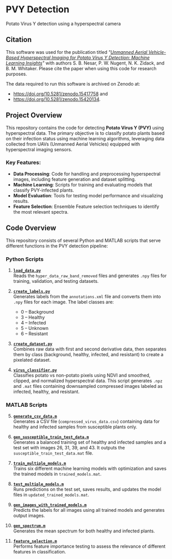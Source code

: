 # PVY Detection
Potato Virus Y detection using a hyperspectral camera

## Citation
This software was used for the publication titled *"[Unmanned Aerial Vehicle-Based Hyperspectral Imaging for Potato Virus Y Detection: Machine Learning Insights](https://www.mdpi.com/2072-4292/17/10/1735)"* with authors S. B. Nesar, P. W. Nugent, N. K. Zidack, and B. M. Whitaker. Please cite the paper when using this code for research purposes.

The data required to run this software is archived on Zenodo at: 
- https://doi.org/10.5281/zenodo.15417758 and
- https://doi.org/10.5281/zenodo.15420134.

## Project Overview
This repository contains the code for detecting **Potato Virus Y (PVY)** using hyperspectral data. The primary objective is to classify potato plants based on their infection status using machine learning algorithms, leveraging data collected from UAVs (Unmanned Aerial Vehicles) equipped with hyperspectral imaging sensors.

### Key Features:
- **Data Processing**: Code for handling and preprocessing hyperspectral images, including feature generation and dataset splitting.
- **Machine Learning**: Scripts for training and evaluating models that classify PVY-infected plants.
- **Model Evaluation**: Tools for testing model performance and visualizing results.
- **Feature Selection**: Ensemble Feature selection techniques to identify the most relevant spectra.

## Code Overview

This repository consists of several Python and MATLAB scripts that serve different functions in the PVY detection pipeline:

### Python Scripts

1. **[`load_data.py`](./load_data.py)**  
   Reads the `hyper_data_raw_band_removed` files and generates `.npy` files for training, validation, and testing datasets.

2. **[`create_labels.py`](./create_labels.py)**  
   Generates labels from the `annotations.xml` file and converts them into `.npy` files for each image. The label classes are:
   - 0 – Background
   - 3 – Healthy
   - 4 – Infected
   - 5 – Unknown
   - 6 – Resistant

3. **[`create_dataset.py`](./create_dataset.py)**  
   Combines raw data with first and second derivative data, then separates them by class (background, healthy, infected, and resistant) to create a pixelated dataset.

4. **[`virus_classifier.py`](./virus_classifier.py)**  
   Classifies potato vs non-potato pixels using NDVI and smoothed, clipped, and normalized hyperspectral data. This script generates `.npz` and `.mat` files containing downsampled compressed images labeled as infected, healthy, and resistant.

### MATLAB Scripts

5. **[`generate_csv_data.m`](./matlab_data/generate_csv_data.m)**  
   Generates a CSV file (`compressed_virus_data.csv`) containing data for healthy and infected samples from susceptible plants only.

6. **[`gen_susceptible_train_test_data.m`](./matlab_data/gen_susceptible_train_test_data.m)**  
   Generates a balanced training set of healthy and infected samples and a test set with images 26, 31, 39, and 43. It outputs the `susceptible_train_test_data.mat` file.

7. **[`train_multiple_models.m`](./matlab_data/train_multiple_models.m)**  
   Trains six different machine learning models with optimization and saves the trained models in `trained_models.mat`.

8. **[`test_multiple_models.m`](./matlab_data/test_multiple_models.m)**  
   Runs predictions on the test set, saves results, and updates the model files in `updated_trained_models.mat`.

9. **[`gen_images_with_trained_models.m`](./matlab_data/gen_images_with_trained_models.m)**  
   Predicts the labels for all images using all trained models and generates output images.

10. **[`gen_spectrum.m`](./matlab_data/gen_spectrum.m)**  
   Generates the mean spectrum for both healthy and infected plants.

11. **[`feature_selection.m`](./matlab_data/feature_selection.m)**  
   Performs feature importance testing to assess the relevance of different features in classification.



